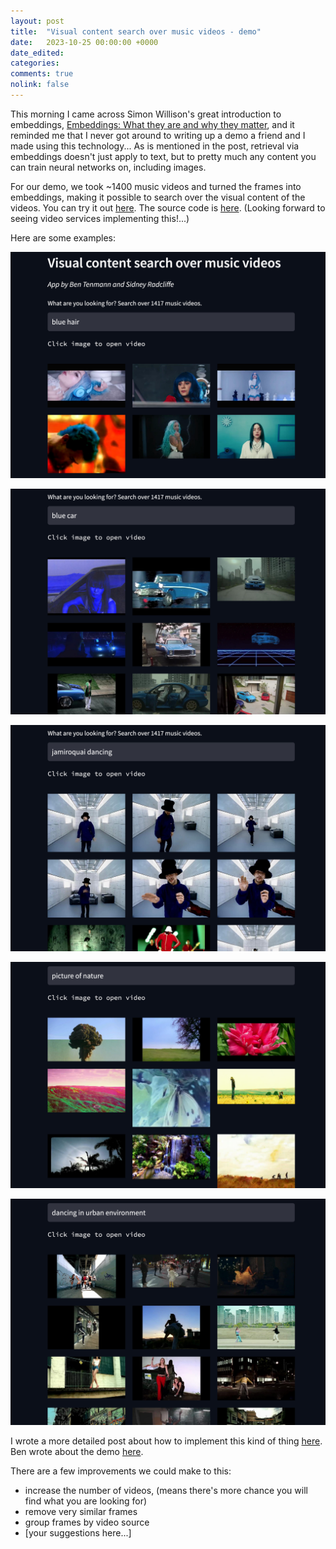 ```yaml
---
layout: post
title:  "Visual content search over music videos - demo"
date:   2023-10-25 00:00:00 +0000
date_edited:
categories:
comments: true
nolink: false
---
```


This morning I came across Simon Willison's great introduction to embeddings, [Embeddings: What they are and why they matter](https://simonwillison.net/2023/Oct/23/embeddings/), and it reminded me that I never got around to writing up a demo a friend and I made using this technology... As is mentioned in the post, retrieval via embeddings doesn't just apply to text, but to pretty much any content you can train neural networks on, including images. 

For our demo, we took ~1400 music videos and turned the frames into embeddings, making it possible to search over the visual content of the videos. You can try it out [here](https://huggingface.co/spaces/sradc/visual-content-search-over-videos). The source code is [here](https://huggingface.co/spaces/sradc/visual-content-search-over-videos/tree/main). (Looking forward to seeing video services implementing this!...)

Here are some examples:

<p align="center">
    <img 
        src="/assets/posts/video-search-demo/blue-hair.png" 
        alt="Screenshot of demo, query: 'blue hair'"
    />
</p>

<p align="center">
    <img 
        src="/assets/posts/video-search-demo/blue-car.png" 
        alt="Screenshot of demo, query: 'blue car'"
    />
</p>

<p align="center">
    <img 
        src="/assets/posts/video-search-demo/j-dancing.png" 
        alt="Screenshot of demo, query: 'jamiroquai dancing'"
    />
</p>

<p align="center">
    <img 
        src="/assets/posts/video-search-demo/picture-of-nature.png" 
        alt="Screenshot of demo, query: 'picture of nature'"
    />
</p>

<p align="center">
    <img 
        src="/assets/posts/video-search-demo/dancing-urban.png" 
        alt="Screenshot of demo, query: 'dancing in an urban environment'"
    />
</p>

I wrote a more detailed post about how to implement this kind of thing [here](https://sidsite.com/posts/semantic-video-search/). Ben wrote about the demo [here](https://medium.com/@b.tenmann/visual-content-search-over-videos-revolutionising-youtube-search-b5645a2add79).

There are a few improvements we could make to this:
- increase the number of videos, (means there's more chance you will find what you are looking for)
- remove very similar frames
- group frames by video source
- [your suggestions here...]
